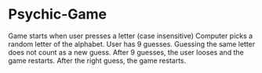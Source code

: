 # Psychic-Game
Game starts when user presses a letter (case insensitive)
Computer picks a random letter of the alphabet.
User has 9 guesses.
Guessing the same letter does not count as a new guess.
After 9 guesses, the user looses and the game restarts.
After the right guess, the game restarts.